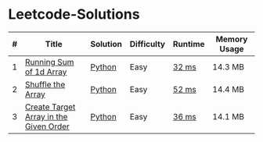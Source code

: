 # Leetcode-Solutions


| # | Title | Solution | Difficulty | Runtime | Memory Usage |
|---| ----- | -------- | ---------- | ----- | ----- |
|1|[Running Sum of 1d Array](https://leetcode.com/problems/running-sum-of-1d-array/) | [Python](/runningSum.py)|Easy| [32 ms](https://leetcode.com/submissions/detail/412148465/) | 14.3 MB
|2|[Shuffle the Array](https://leetcode.com/problems/shuffle-the-array/) | [Python](/shuffleArray.py)|Easy| [52 ms](https://leetcode.com/submissions/detail/412202178/) | 14.4 MB
|3|[Create Target Array in the Given Order](https://leetcode.com/problems/create-target-array-in-the-given-order/) | [Python](/targetArray.py)|Easy| [36 ms](https://leetcode.com/submissions/detail/412218034/) | 14.1 MB
